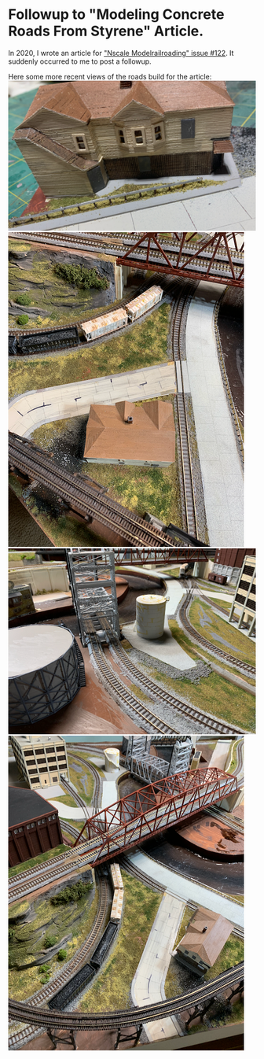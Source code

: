 # Followup to "Modeling Concrete Roads From Styrene"  Article.

In 2020, I wrote an article for ["Nscale Modelrailroading" issue #122](https://nscalerailroadingmagazine.com/wp-content/uploads/2020/07/122-01-39-2020-JUL-01.pdf). It suddenly occurred to me to post a followup.

Here some more recent views of the roads build for the article:
![](../buildingPatsInFlats/IMG_0999.png)
![](IMG_1421.png)
![](IMG_1423.png)
![](IMG_1422.png)
